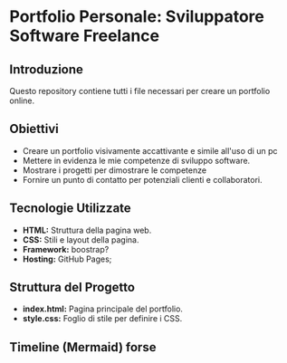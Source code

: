 # Portfolio Personale: Sviluppatore Software Freelance

## Introduzione

Questo repository contiene tutti i file necessari per creare un portfolio online.
## Obiettivi

- Creare un portfolio visivamente accattivante e simile all'uso di un pc
- Mettere in evidenza le mie competenze di sviluppo software.
- Mostrare i progetti per dimostrare le competenze
- Fornire un punto di contatto per potenziali clienti e collaboratori.

## Tecnologie Utilizzate


- **HTML:** Struttura della pagina web.
- **CSS:** Stili e layout della pagina.
- **Framework:** boostrap?
- **Hosting:** GitHub Pages;

## Struttura del Progetto

- **index.html:** Pagina principale del portfolio.
- **style.css:** Foglio di stile per definire i CSS.

## Timeline (Mermaid) forse
